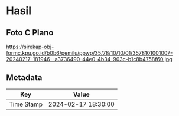 # Hasil

## Foto C Plano

https://sirekap-obj-formc.kpu.go.id/b0b6/pemilu/ppwp/35/78/10/10/01/3578101001007-20240217-181946--a3736490-44e0-4b34-903c-b1c8b4758f60.jpg


## Metadata

| Key        | Value               |
| ---------- | ------------------- |
| Time Stamp | 2024-02-17 18:30:00 |



